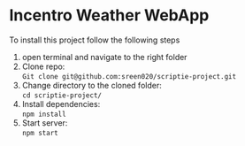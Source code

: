 # Incentro Weather WebApp

To install this project follow the following steps

1. open terminal and navigate to the right folder
2. Clone repo: <br>
`Git clone git@github.com:sreen020/scriptie-project.git`
3. Change directory to the cloned folder: <br>
`cd scriptie-project/`
4. Install dependencies: <br>
`npm install`
5. Start server: <br>
`npm start`
